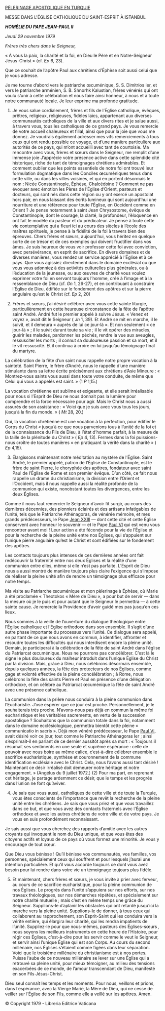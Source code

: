 [PÈLERINAGE APOSTOLIQUE EN TURQUIE](/content/john-paul-ii/fr/travels/sub_index1979/trav_turkey.html)

MESSE DANS L'ÉGLISE CATHOLIQUE DU SAINT-ESPRIT À ISTANBUL

***HOMÉLIE DU PAPE JEAN-PAUL II***

*Jeudi 29 novembre 1979*

*Frères très chers dans le Seigneur,*

« À vous la paix, la charité et la foi, en Dieu le Père et en Notre-Seigneur Jésus-Christ » (cf. *Ep* 6, 23).

Que ce souhait de l’apôtre Paul aux chrétiens d’Éphèse soit aussi celui que je vous adresse.

Je me tourne d’abord vers le patriarche œcuménique, S. S. Dimitrios Ier, et vers le patriarche arménien, S. B. Shnorhk Kalustian, frères vénérés qui ont voulu s’unir à cette célébration et nous faire ainsi honneur, à nous et à toute notre communauté locale. Je leur exprime ma profonde gratitude.

1. Je vous salue cordialement, frères et fils de l’Église catholique, évêques, prêtres, religieux, religieuses, fidèles laïcs, appartenant aux diverses communautés catholiques de la ville et aux divers rites et je salue aussi, à travers vous, tous les catholiques de ce grand pays. Je vous remercie de votre accueil chaleureux et filial, ainsi que pour la joie que vous me donnez. Je voudrais également adresser mes vifs remerciements à tous ceux qui ont rendu possible ce voyage, et d’une manière particulière aux autorités de ce pays, qui m’ont accueilli avec tant de courtoisie. Ma rencontre avec vous, frères et sœurs dans le Seigneur, me remplit d’une immense joie J’apprécie votre présence active dans cette splendide cité historique, riche de tant de témoignages chrétiens admirables. Et comment oublier que les points essentiels de notre foi ont trouvé leur formulation dogmatique dans les Conciles œcuméniques tenus dans cette ville, ou dans les villes voisines, et qui en portent désormais le nom : Nicée Constantinople, Éphèse, Chalcédoine ? Comment ne pas évoquer avec émotion les Pères de l’Église d’Orient, pasteurs et docteurs, qui sont nés dans cette région ou y ont exercé un apostolat hors pair, en nous laissant des écrits lumineux qui sont aujourd’hui une nourriture et une référence pour toute l’Église, en Occident comme en Orient ? Je pense notamment à saint Jean Chrysostome, évêque de Constantinople, dont le courage, la clarté, la profondeur, l’éloquence en ont fait le modèle du pasteur et du prédicateur. Je pense à toute cette vie contemplative qui a fleuri ici au cours des siècles à l’école des maîtres spirituels, je pense à la fidélité de la foi à travers bien des épreuves. Chers frères et sœurs, aujourd’hui, vous héritez en quelque sorte de ce trésor et de ces exemples qui doivent fructifier dans vos âmes. Je suis heureux de vous voir professer cette foi avec conviction, avec persévérance, en esprit de sacrifice. En divers domaines et de diverses manières, vous rendez un service apprécié à l’Église et à ce pays. Que vous agissiez directement dans le domaine ecclésial ou que vous vous adonniez à des activités culturelles plus générales, ou à l’éducation de la jeunesse, ou aux œuvres de charité vous voulez exprimer votre foi en servant toujours l’homme, créé à l’image et à la ressemblance de Dieu (cf. *Gn* 1, 26-27), et en contribuant à construire l’Église de Dieu, édifiée sur le fondement des apôtres et sur la pierre angulaire qu’est le Christ (cf. *Ep* 2, 20)

2. Frères et sœurs, j’ai désiré célébrer avec vous cette sainte liturgie, particulièrement en cette heureuse circonstance de la fête de l’apôtre saint André. André fut le premier appelé à suivre Jésus. « Venez et voyez », avait dit le Seigneur ( *Jn* 1, 39). Et André se mit en marche, il le suivit, et il demeura « auprès de lui ce jour-là ». Et non seulement « ce jour-là » ; il le suivit durant toute sa vie ; il le vit opérer des miracles, guérir les malades, pardonner les péchés, rendre la vue aux aveugles, ressusciter les morts ; il connut sa douloureuse passion et sa mort, et il le vit ressuscité. Et il continua à croire en lui jusqu’au témoignage final du martyre.

La célébration de la fête d’un saint nous rappelle notre propre vocation à la sainteté. Saint Pierre, le frère d’André, nous le rappelle d’une manière stimulante dans sa lettre écrite précisément aux chrétiens d’Asie Mineure : « Montrez-vous saints vous aussi dans toute votre conduite, de même que Celui qui vous a appelés est saint. » (1 *P* 1,15.)

La vocation chrétienne est sublime et exigeante, et elle serait irréalisable pour nous si l’Esprit de Dieu ne nous donnait pas la lumière pour comprendre et la force nécessaire pour agir. Mais le Christ nous a aussi assurés de son assistance : « Voici que je suis avec vous tous les jours, jusqu’à la fin du monde. » ( *Mt* 28, 20.)

Oui, la vocation chrétienne est une vocation à la perfection, pour édifier le Corps du Christ « jusqu’à ce que nous parvenions tous à l’unité de la foi et de la connaissance du Fils de Dieu, à l’état d’homme parfait, à la mesure de la taille de la plénitude du Christ » ( *Ep* 4, 13). Fermes dans la foi puissions-nous croître de toutes manières « en pratiquant la vérité dans la charité » ( *Ep* 4,15).

3. Élargissons maintenant notre méditation au mystère de l’Église. Saint André, le premier appelé, patron de l’Église de Constantinople, est le frère de saint Pierre, le choryphée des apôtres, fondateur avec saint Paul de l’Église de Rome et son premier évêque. D’un côté, ce fait nous rappelle un drame du christianisme, la division entre l’Orient et l’Occident, mais il nous rappelle aussi la réalité profonde de la communion qui existe, nonobstant toutes les divergences, entre les deux Églises.

Comme il nous faut remercier le Seigneur d’avoir fit surgir, au cours des dernières décennies, des pionniers éclairés et des artisans infatigables de l’unité, tels que le Patriarche Athénagoras, de vénérée mémoire, et mes grands prédécesseurs, le Pape [Jean XXIII](http://www.vatican.va/holy_father/john_xxiii/index_fr.htm) — dont cette cité et cette Église conservent avec honneur le souvenir — et le Pape [Paul VI](http://www.vatican.va/holy_father/paul_vi/index_fr.htm) qui est venu vous rencontrer avant moi ! Leur action a été féconde pour la vie de l’Église et pour la recherche de la pleine unité entre nos Églises, qui s’appuient sur l’unique pierre angulaire qu’est le Christ et sont édifiées sur le fondement des apôtres.

Les contacts toujours plus intenses de ces dernières années ont fait redécouvrir la fraternité entre nos deux Églises et la réalité d’une communion entre elles, même si elle n’est pas parfaite. L’Esprit de Dieu nous a aussi montré de manière toujours plus claire l’exigence qui s’impose de réaliser la pleine unité afin de rendre un témoignage plus efficace pour notre temps.

Ma visite au Patriarche œcuménique et mon pèlerinage à Éphèse, où Marie a été proclamée « Theotokos « Mère de Dieu », a pour but de servir — dans la mesure où je le puis et pour autant que le Seigneur le permettra — à cette sainte cause. Je remercie la Providence d’avoir guidé mes pas jusqu’en ces lieux.

Nous sommes à la veille de l’ouverture du dialogue théologique entre l’Église catholique et l’Église orthodoxe dans son ensemble. Il s’agit d’une autre phase importante du processus vers l’unité. Ce dialogue sera appelé, en partant de ce que nous avons en commun, à identifier, affronter et résoudre toutes les difficultés qui nous interdisent encore la pleine unité. Demain, je participerai à la célébration de la fête de saint André dans l’église du Patriarcat œcuménique. Nous ne pourrons pas concélébrer. C’est là le signe le plus douloureux du malheur introduit dans l’unique Église du Christ par la division. Mais, grâce à Dieu, nous célébrons désormais ensemble, depuis quelques années, la fête des protecteurs de nos Églises, comme gage et volonté effective de la pleine concélébration ; à Rome, nous célébrons la fête des saints Pierre et Paul en présence d’une délégation orthodoxe, et on célèbre au Patriarcat œcuménique la fête de saint André avec une présence catholique.

La communion dans la prière nous conduira à la pleine communion dans l’Eucharistie. J’ose espérer que ce jour est proche. Personnellement, je le souhaiterais très proche. N’avons-nous pas déjà en commun la même foi eucharistique et les véritables sacrements, en vertu de la succession apostolique ? Souhaitons que la communion totale dans la foi, notamment dans le domaine ecclésiologique, permettra bientôt cette pleine « communicatio in sacris ». Déjà mon vénéré prédécesseur, le Pape [Paul VI](http://www.vatican.va/holy_father/paul_vi/index_fr.htm), avait désiré voir ce jour, tout comme le Patriarche Athénagoras Ier ; ainsi s’exprimait-il en parlant de ce dernier aussitôt après sa mort : « Toujours il résumait ses sentiments en une seule et suprême espérance : celle de pouvoir avec nous boire au même calice, c’est-à-dire célébrer ensemble le sacrifice eucharistique, synthèse et couronnement de la commune identification ecclésiale avec le Christ. Cela, nous l’avons aussi tant désiré ! Maintenant ce désir irréalisé doit demeurer notre héritage et notre engagement. » (Angélus du 9 juillet 1972.) (2) Pour ma part, en reprenant cet héritage, je partage ardemment ce désir, que le temps et les progrès dans l’union ne font qu’aviver.

4. Je sais que vous aussi, catholiques de cette ville et de toute la Turquie, vous êtes conscients de l’importance que revêt la recherche de la pleine unité entre les chrétiens. Je sais que vous priez et que vous travaillez dans ce but, et que vous avez des contacts fraternels avec l’Église orthodoxe et avec les autres chrétiens de votre ville et de votre pays. Je vous en suis profondément reconnaissant.

Je sais aussi que vous cherchez des rapports d’amitié avec les autres croyants qui invoquent le nom du Dieu unique, et que vous êtes des citoyens actifs et loyaux de ce pays où vous formez une minorité. Je vous y encourage de tout cœur.

Que Dieu vous bénisse ! Qu’il bénisse vos communautés, vos familles, vos personnes, spécialement ceux qui souffrent et pour lesquels j’aurai une intention particulière. Et qu’il vous accorde toujours ce dont vous avez besoin pour lui rendre dans votre vie un témoignage toujours plus fidèle.

5. Et maintenant, chers frères et sœurs, je vous invite à prier avec ferveur, au cours de ce sacrifice eucharistique, pour la pleine communion de nos Églises. Le progrès dans l’unité s’appuiera sur nos efforts, sur nos travaux théologiques, sur nos démarches répétées, et spécialement sur notre charité mutuelle ; mais c’est en même temps une grâce du Seigneur. Supplions-le d’aplanir les obstacles qui ont retardé jusqu’ici la marche vers la pleine unité. Supplions-le de donner, à tous ceux qui collaborent au rapprochement, son Esprit-Saint qui les conduira vers la vérité entière, qui élargira leur charité, qui les rendra impatients de l’unité. Suppliez-le pour que nous-mêmes, pasteurs des Églises-sœurs , nous soyons les meilleurs instruments en cette heure de l’Histoire, pour régir ces Églises, c’est-à-dire pour les servir comme le veut le Seigneur, et servir ainsi l’unique Église qui est son Corps. Au cours du second millénaire, nos Églises s’étaient comme figées dans leur séparation. Voici que le troisième millénaire du christianisme est à nos portes. Puisse l’aube de ce nouveau millénaire se lever sur une Église qui a retrouvé sa pleine unité, pour mieux témoigner, au milieu des tensions exacerbées de ce monde, de l’amour transcendant de Dieu, manifesté en son Fils Jésus-Christ.

Dieu seul connaît les temps et les moments. Pour nous, veillons et prions, dans l’espérance, avec la Vierge Marie, la Mère de Dieu, qui ne cesse de veiller sur l’Église de son Fils, comme elle a veillé sur les apôtres. Amen.

© Copyright 1979 - Libreria Editrice Vaticana